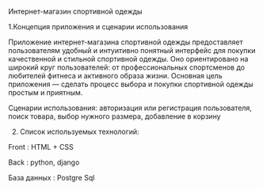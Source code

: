 Интернет-магазин спортивной одежды

1.Концепция приложения и сценарии использования

Приложение интернет-магазина спортивной одежды предоставляет пользователям удобный и интуитивно понятный интерфейс для покупки качественной и стильной спортивной одежды. Оно ориентировано на широкий круг пользователей: от профессиональных спортсменов до любителей фитнеса и активного образа жизни. Основная цель приложения — сделать процесс выбора и покупки спортивной одежды простым и приятным.

Сценарии использования: авторизация или регистрация пользователя, поиск товара, выбор нужного размера, добавление в корзину

2. Список используемых технологий: 

Front : HTML + CSS

Back : python, django

База данных : Postgre Sql
